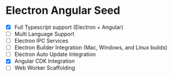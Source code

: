 # Electron Angular Seed

- [x] Full Typescript support (Electron + Angular)
- [ ] Multi Language Support
- [ ] Electron IPC Services
- [ ] Electron Builder Integration (Mac, Windows, and Linux builds)
- [ ] Electron Auto Update Integration
- [x] Angular CDK Integration
- [ ] Web Worker Scaffolding